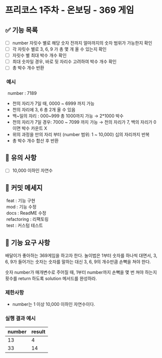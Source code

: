 # 프리코스 1주차 - 온보딩 - 369 게임

## ✅ 기능 목록
- [ ] number 자릿수 별로 해당 숫자 전까지 얼마까지의 숫자 범위가 가능한지 확인 
- [ ] 각 자릿수 별로 3, 6, 9 가 총 몇 개 올 수 있는지 확인
- [ ] 자릿수 별 최대 박수 개수 확인
- [ ] 최대 숫자일 경우, 바로 뒷 자리수 고려하여 박수 개수 확인
- [ ] 총 박수 개수 반환

### &nbsp;예시
&nbsp;&nbsp;number : 7189 

* 천의 자리가 7일 때, 0000 ~ 6999 까지 가능
* 천의 자리에 3, 6 총 2개 올 수 있음
* 백~일의 자리 : 000~999 총 1000까지 가능 &rarr; 2*1000 박수
* 천의 자리가 7일 경우: 7000 ~ 7099 까지 가능 &rarr; 천의 자리가 7, 백의 자리가 0 이면 박수 카운트 X
* 위의 과정을 만의 자리 부터 (number 범위: 1 ~ 10,000) 십의 자리까지 반복
* 총 박수 개수 합산 후 반환

## 🚨 유의 사항
- [ ] 10,000 이하인 자연수

## 📝 커밋 메세지
&nbsp;feat : 기능 구현  
&nbsp;mod  : 기능 수정  
&nbsp;docs : ReadME 수정  
&nbsp;refactoring : 리팩토링  
&nbsp;test : 커스텀 테스트

## 🚀 기능 요구 사항

배달이가 좋아하는 369게임을 하고자 한다. 놀이법은 1부터 숫자를 하나씩 대면서, 3, 6, 9가 들어가는 숫자는 숫자를 말하는 대신 3, 6, 9의 개수만큼 손뼉을 쳐야 한다.

숫자 number가 매개변수로 주어질 때, 1부터 number까지 손뼉을 몇 번 쳐야 하는지 횟수를 return 하도록 solution 메서드를 완성하라.

### 제한사항

- number는 1 이상 10,000 이하인 자연수이다.

### 실행 결과 예시

| number | result |
| --- | --- |
| 13 | 4 |
| 33 | 14 |
